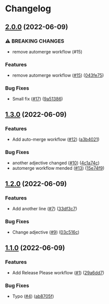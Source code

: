 # Changelog

## [2.0.0](https://github.com/mrchrmn/conventional-pr/compare/v1.3.0...v2.0.0) (2022-06-09)


### ⚠ BREAKING CHANGES

* remove automerge workflow (#15)

### Features

* remove automerge workflow ([#15](https://github.com/mrchrmn/conventional-pr/issues/15)) ([043fe75](https://github.com/mrchrmn/conventional-pr/commit/043fe75ca45f44149dd5b7065f3779f4d1559279))


### Bug Fixes

* Small fix ([#17](https://github.com/mrchrmn/conventional-pr/issues/17)) ([9a51386](https://github.com/mrchrmn/conventional-pr/commit/9a51386831f1c1d2150fd5d5e04fb208058ab01f))

## [1.3.0](https://github.com/mrchrmn/conventional-pr/compare/v1.2.0...v1.3.0) (2022-06-09)


### Features

* Add auto-merge workflow ([#12](https://github.com/mrchrmn/conventional-pr/issues/12)) ([a3b4021](https://github.com/mrchrmn/conventional-pr/commit/a3b40216652deea6f8587f134a32e786d181c6ae))


### Bug Fixes

* another adjective changed ([#10](https://github.com/mrchrmn/conventional-pr/issues/10)) ([4c1a74c](https://github.com/mrchrmn/conventional-pr/commit/4c1a74c2057b29404f47102ebe9b14ace7810eda))
* automerge workflow mended ([#13](https://github.com/mrchrmn/conventional-pr/issues/13)) ([15e74f9](https://github.com/mrchrmn/conventional-pr/commit/15e74f9d7b158c60ddf51783947154e33cbc4432))

## [1.2.0](https://github.com/mrchrmn/conventional-pr/compare/v1.1.0...v1.2.0) (2022-06-09)


### Features

* Add another line ([#7](https://github.com/mrchrmn/conventional-pr/issues/7)) ([33df3c7](https://github.com/mrchrmn/conventional-pr/commit/33df3c7d7872d9e94d6867ce8c36adbd8cac9fde))


### Bug Fixes

* Change adjective ([#9](https://github.com/mrchrmn/conventional-pr/issues/9)) ([03c516c](https://github.com/mrchrmn/conventional-pr/commit/03c516c630b7a3eca3d58bbb19a78b55fd2c565d))

## [1.1.0](https://github.com/mrchrmn/conventional-pr/compare/1.0.0...v1.1.0) (2022-06-09)


### Features

* Add Release Please workflow ([#1](https://github.com/mrchrmn/conventional-pr/issues/1)) ([29a6dd7](https://github.com/mrchrmn/conventional-pr/commit/29a6dd7c6e2e6f4a9a34708e9dd072ef02b1f816))


### Bug Fixes

* Typo ([#4](https://github.com/mrchrmn/conventional-pr/issues/4)) ([ab8705f](https://github.com/mrchrmn/conventional-pr/commit/ab8705f49d12aef207100fe83cfb08fd89a38383))
